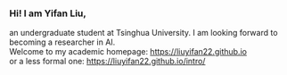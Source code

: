 ### Hi! I am Yifan Liu,
an undergraduate student at Tsinghua University. I am looking forward to becoming a researcher in AI.  
Welcome to my academic homepage: https://liuyifan22.github.io  
or a less formal one: https://liuyifan22.github.io/intro/  


<!--
**liuyifan22/liuyifan22** is a ✨ _special_ ✨ repository because its `README.md` (this file) appears on your GitHub profile.

Here are some ideas to get you started:

- 🔭 I’m currently working on ...
- 🌱 I’m currently learning ...
- 👯 I’m looking to collaborate on ...
- 🤔 I’m looking for help with ...
- 💬 Ask me about ...
- 📫 How to reach me: ...
- 😄 Pronouns: ...
- ⚡ Fun fact: ...
-->
